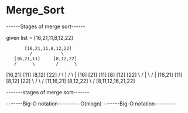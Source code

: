 # Merge_Sort
------Stages of merge sort------

given list = [16,21,11,8,12,22]

           [16,21,11,8,12,22]
             /           \
       [16,21,11]     [8,12,22]
       /      \        /      \
   [16,21]   [11]    [8,12]   [22]
   /     \     |      /   \     |
  [16]  [21]  [11]   [8] [12]  [22]
    \    /     |       \   /    |
    [16,21]    [11]    [8,12]  [22]
       \        /         \     /
       [11,16,21]        [8,12,22]
              \              /
           [8,11,12,16,21,22]
           
-------stages of merge sort-------

-------Big-O notation---------
O(nlogn)
-------Big-O notation---------
